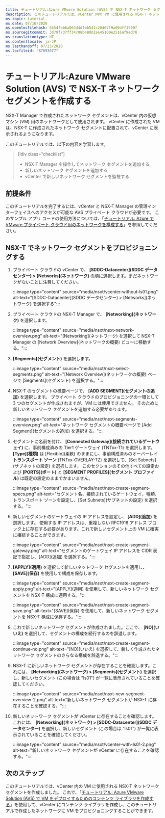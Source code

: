 ```yaml
---
title: チュートリアル:Azure VMware Solution (AVS) で NSX-T ネットワーク セグメントを作成する
description: このチュートリアルでは、vCenter 内の VM に使用される NSX-T ネットワーク セグメントを作成しました
ms.topic: tutorial
ms.date: 07/16/2020
ms.openlocfilehash: 5654fbb6a063d4dfeb541c20407f9a09dff1509f
ms.sourcegitcommit: 3d79f737ff34708b48dd2ae45100e2516af9ed78
ms.translationtype: HT
ms.contentlocale: ja-JP
ms.lasthandoff: 07/23/2020
ms.locfileid: "87093977"
---
```

# <a name="tutorial-create-an-nsx-t-network-segment-in-azure-vmware-solution-avs"></a>チュートリアル:Azure VMware Solution (AVS) で NSX-T ネットワーク セグメントを作成する

NSX-T Manager で作成されたネットワーク セグメントは、vCenter 内の仮想マシン (VM) 用のネットワークとして使用されます。 vCenter に作成された VM は、NSX-T に作成されたネットワーク セグメントに配置されて、vCenter に表示されるようになります。

このチュートリアルでは、以下の内容を学習します。

> [!div class="checklist"]
> * NSX-T Manager を操作してネットワーク セグメントを追加する
> * 新しいネットワーク セグメントを追加する
> * vCenter で新しいネットワーク セグメントを監視する

## <a name="prerequisites"></a>前提条件

このチュートリアルを完了するには、vCenter と NSX-T Manager の管理インターフェイスへのアクセスが可能な AVS プライベート クラウドが必要です。 このサンプル アプリ コードの使用方法については、「[チュートリアル: Azure で VMware プライベート クラウド用のネットワークを構成する](tutorial-configure-networking.md)」を参照してください。

## <a name="provision-a-network-segment-in-nsx-t"></a>NSX-T でネットワーク セグメントをプロビジョニングする

1. プライベート クラウドの vCenter で、 **[SDDC-Datacenter]\(SDDC データセンター\) > [Networks]\(ネットワーク\)** の順に選択します。まだネットワークがないことに注目してください。

   :::image type="content" source="media/nsxt/vcenter-without-ls01.png" alt-text="[SDDC-Datacenter]\(SDDC データセンター\) > [Networks]\(ネットワーク\) を選択する":::

1. プライベート クラウドの NSX-T Manager で、 **[Networking]\(ネットワーク\)** を選択します。

   :::image type="content" source="media/nsxt/nsxt-network-overview.png" alt-text="[Networking]\(ネットワーク\) を選択して NSX-T Manager の [Network Overview]\(ネットワークの概要\) ビューに移動する。":::

1. **[Segments]\(セグメント\)** を選択します。

   :::image type="content" source="media/nsxt/nsxt-select-segments.png" alt-text="[Network Overview]\(ネットワークの概要\) ページで [Segments]\(セグメント\) を選択する。":::

1. NSX-T のセグメントの概要ページで、 **[ADD SEGMENT]\(セグメントの追加\)** を選択します。 プライベート クラウドのプロビジョニングの一環として 3 つのセグメントが作成されますが、VM には使用できません。  そのために新しいネットワーク セグメントを追加する必要があります。

   :::image type="content" source="media/nsxt/nsxt-segments-overview.png" alt-text="ネットワーク セグメントの概要ページで [Add Segment]\(セグメントの追加\) を選択する。":::

1. セグメントに名前を付け、 **[Connected Gateway]\(接続されているゲートウェイ\)** に、事前構成済みの Tier1 ゲートウェイ (TNTxx-T1) を選択します。 **[Type]\(種類\)** は [Flexible]\(柔軟\) のままにし、事前構成済みのオーバーレイ **トランスポート ゾーン** (TNTxx-OVERLAY-TZ) を選択して、[Set Subnets]\(サブネットの設定\) を選択します。 このセクションのその他すべての設定および **[PORTS]\(ポート\)** と **[SEGMENT PROFILES]\(セグメント プロファイル\)** は既定の設定のままでかまいません。

   :::image type="content" source="media/nsxt/nsxt-create-segment-specs.png" alt-text="セグメント名、接続されているゲートウェイ、種類、トランスポート ゾーンを設定し、[Set Subnets]\(サブネットの設定\) を選択する。":::

1. 新しいセグメントのゲートウェイの IP アドレスを設定し、 **[ADD]\(追加\)** を選択します。 使用する IP アドレスは、重複しない RFC1918 アドレス ブロック上に存在する必要があります。これで新しいセグメント上の VM に確実に接続することができます。

   :::image type="content" source="media/nsxt/nsxt-create-segment-gateway.png" alt-text="セグメントのゲートウェイ IP アドレスを CIDR 表記で指定し、[ADD]\(追加\) を選択する。":::

1. **[APPLY]\(適用\)** を選択して新しいネットワーク セグメントを適用し、 **[SAVE]\(保存\)** を使用して構成を保存します。

   :::image type="content" source="media/nsxt/nsxt-create-segment-apply.png" alt-text="[APPLY]\(適用\) を使用して、新しいネットワーク セグメントを NSX-T 構成に適用する。":::

   :::image type="content" source="media/nsxt/nsxt-create-segment-save.png" alt-text="[SAVE]\(保存\) を使用して、新しいネットワーク セグメントを NSX-T 構成に保存する。":::

1. これで新しいネットワーク セグメントが作成されました。ここで、 **[NO]\(いいえ\)** を選択して、セグメントの構成を続行するのを辞退します。

   :::image type="content" source="media/nsxt/nsxt-create-segment-continue-no.png" alt-text="[NO]\(いいえ\) を選択して、新しく作成されたネットワーク セグメントのさらなる構成を辞退する。":::

1. NSX-T に新しいネットワーク セグメントが存在することを確認します。これには、 **[Networking]\(ネットワーク\) > [Segments]\(セグメント\)** を選択し、新しいセグメント (この場合は "ls01") が一覧に表示されていることを確認してください。

   :::image type="content" source="media/nsxt/nsxt-new-segment-overview-2.png" alt-text="新しいネットワーク セグメントが NSX-T に存在することを確認する。":::

1. 新しいネットワーク セグメントが vCenter に存在することを確認します。これには、 **[Networking]\(ネットワーク\) > [SDDC-Datacenter]\(SDDC データセンター\)** を選択し、新しいセグメント (この場合は "ls01") が一覧に表示されていることを確認してください。

   :::image type="content" source="media/nsxt/vcenter-with-ls01-2.png" alt-text="新しいネットワーク セグメントが vCenter に存在することを確認する。":::

## <a name="next-steps"></a>次のステップ

このチュートリアルでは、vCenter 内の VM に使用される NSX-T ネットワーク セグメントを作成しました。 これで、「[チュートリアル: Azure VMware Solution (AVS) で VM をデプロイするためのコンテンツ ライブラリを作成する](tutorial-deploy-vm-content-library.md)」を使用して、vCenter にコンテンツ ライブラリを作成し、このチュートリアルで作成したネットワークに VM をプロビジョニングすることができます。

<!-- LINKS - external-->

<!-- LINKS - internal -->
